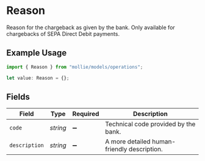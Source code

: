 # Reason

Reason for the chargeback as given by the bank. Only available for chargebacks of SEPA Direct Debit payments.

## Example Usage

```typescript
import { Reason } from "mollie/models/operations";

let value: Reason = {};
```

## Fields

| Field                                       | Type                                        | Required                                    | Description                                 |
| ------------------------------------------- | ------------------------------------------- | ------------------------------------------- | ------------------------------------------- |
| `code`                                      | *string*                                    | :heavy_minus_sign:                          | Technical code provided by the bank.        |
| `description`                               | *string*                                    | :heavy_minus_sign:                          | A more detailed human-friendly description. |